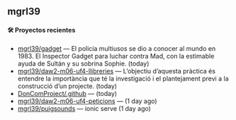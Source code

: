 ## mgrl39 












#### 🛠 Proyectos recientes

- [mgrl39/gadget](https://github.com/mgrl39/gadget) — El policía multiusos se dio a conocer al mundo en 1983. El Inspector Gadget para luchar contra Mad, con la estimable ayuda de Sultán y su sobrina Sophie. (today)
- [mgrl39/daw2-m06-uf4-llibreries](https://github.com/mgrl39/daw2-m06-uf4-llibreries) — L’objectiu d’aquesta pràctica és entendre la importància que té la investigació i el plantejament previ a la construcció d’un projecte.  (today)
- [DonComProject/.github](https://github.com/DonComProject/.github) —  (today)
- [mgrl39/daw2-m06-uf4-peticions](https://github.com/mgrl39/daw2-m06-uf4-peticions) —  (1 day ago)
- [mgrl39/puigsounds](https://github.com/mgrl39/puigsounds) — ionic serve (1 day ago)




